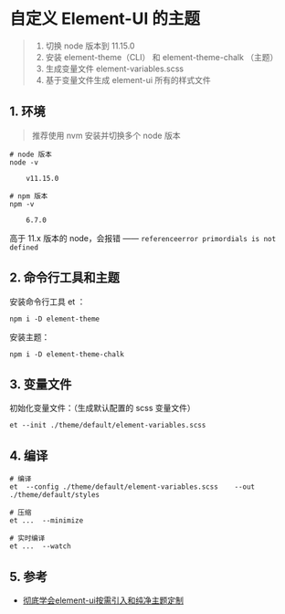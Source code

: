 # 自定义 Element-UI 的主题

>1. 切换 node 版本到 11.15.0
>2. 安装 element-theme（CLI） 和 element-theme-chalk （主题）
>3. 生成变量文件 element-variables.scss
>4. 基于变量文件生成 element-ui 所有的样式文件

## 1. 环境

> 推荐使用 nvm 安装并切换多个 node 版本

```shell
# node 版本
node -v

    v11.15.0

# npm 版本
npm -v
    
    6.7.0
```

高于 11.x 版本的 node，会报错 —— `referenceerror primordials is not defined`


## 2. 命令行工具和主题

安装命令行工具 et ：

```shell
npm i -D element-theme
```

安装主题：

```shell
npm i -D element-theme-chalk
```

## 3. 变量文件

初始化变量文件：（生成默认配置的 scss 变量文件）

```shell
et --init ./theme/default/element-variables.scss
```

## 4. 编译


```shell
# 编译
et  --config ./theme/default/element-variables.scss    --out ./theme/default/styles

# 压缩
et ...  --minimize

# 实时编译
et ...  --watch
```

## 5. 参考

* [彻底学会element-ui按需引入和纯净主题定制](https://segmentfault.com/a/1190000037449332)